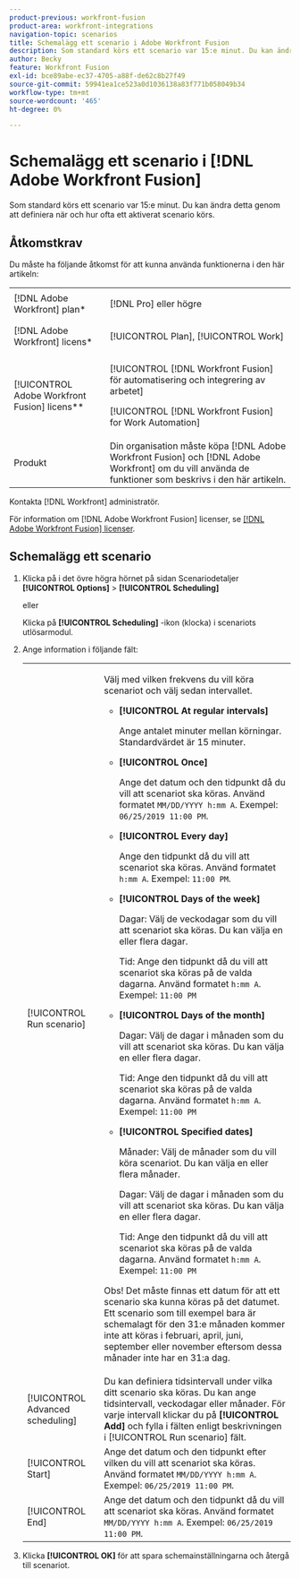 ```yaml
---
product-previous: workfront-fusion
product-area: workfront-integrations
navigation-topic: scenarios
title: Schemalägg ett scenario i Adobe Workfront Fusion
description: Som standard körs ett scenario var 15:e minut. Du kan ändra detta genom att definiera när och hur ofta ett aktiverat scenario körs.
author: Becky
feature: Workfront Fusion
exl-id: bce89abe-ec37-4705-a88f-de62c8b27f49
source-git-commit: 59941ea1ce523a0d1036138a83f771b058049b34
workflow-type: tm+mt
source-wordcount: '465'
ht-degree: 0%

---
```


# Schemalägg ett scenario i [!DNL Adobe Workfront Fusion]

Som standard körs ett scenario var 15:e minut. Du kan ändra detta genom att definiera när och hur ofta ett aktiverat scenario körs.

## Åtkomstkrav

Du måste ha följande åtkomst för att kunna använda funktionerna i den här artikeln:

<table style="table-layout:auto">   
 <col> 
 <col> 
 <tbody> 
  <tr> 
    <td role="rowheader">[!DNL Adobe Workfront] plan*</td> 
   <td> <p>[!DNL Pro] eller högre</p> </td> 
  </tr> 
  <tr data-mc-conditions=""> 
   <td role="rowheader">[!DNL Adobe Workfront] licens*</td> 
   <td> <p>[!UICONTROL Plan], [!UICONTROL Work]</p> </td> 
  </tr> 
  <tr> 
   <td role="rowheader">[!UICONTROL Adobe Workfront Fusion] licens**</td> 
  <td> <p>[!UICONTROL [!DNL Workfront Fusion] för automatisering och integrering av arbetet] </p><p>[!UICONTROL [!DNL Workfront Fusion] for Work Automation] </p>  </td>    </tr> 
  <tr> 
   <td role="rowheader">Produkt</td> 
   <td>Din organisation måste köpa [!DNL Adobe Workfront Fusion] och [!DNL Adobe Workfront] om du vill använda de funktioner som beskrivs i den här artikeln.</td> 
  </tr> 
 </tbody> 
</table>

Kontakta [!DNL Workfront] administratör.

För information om [!DNL Adobe Workfront Fusion] licenser, se [[!DNL Adobe Workfront Fusion] licenser](../../workfront-fusion/get-started/license-automation-vs-integration.md).

## Schemalägg ett scenario

1. Klicka på i det övre högra hörnet på sidan Scenariodetaljer **[!UICONTROL Options]** > **[!UICONTROL Scheduling]**

   eller

   Klicka på **[!UICONTROL Scheduling]** -ikon (klocka) i scenariots utlösarmodul.

1. Ange information i följande fält:

   <table style="table-layout:auto">   
    <col> 
    <col> 
    <tbody> 
     <tr> 
      <td role="rowheader">[!UICONTROL Run scenario]</td> 
      <td> <p>Välj med vilken frekvens du vill köra scenariot och välj sedan intervallet.</p> 
       <ul> 
        <li> <p><strong>[!UICONTROL At regular intervals]</strong> </p> <p>Ange antalet minuter mellan körningar. Standardvärdet är 15 minuter.</p> </li> 
        <li> <p><strong>[!UICONTROL Once]</strong> </p> <p>Ange det datum och den tidpunkt då du vill att scenariot ska köras. Använd formatet <code>MM/DD/YYYY h:mm A</code>. Exempel: <code>06/25/2019 11:00 PM</code>.</p> </li> 
        <li> <p><strong>[!UICONTROL Every day]</strong> </p> <p>Ange den tidpunkt då du vill att scenariot ska köras. Använd formatet <code>h:mm A</code>. Exempel: <code>11:00 PM</code>.</p> </li> 
        <li> <p><strong>[!UICONTROL Days of the week]</strong> </p> <p>Dagar: Välj de veckodagar som du vill att scenariot ska köras. Du kan välja en eller flera dagar.</p> <p>Tid: Ange den tidpunkt då du vill att scenariot ska köras på de valda dagarna. Använd formatet <code>h:mm A</code>. Exempel: <code>11:00 PM</code></p> </li> 
        <li> <p><strong>[!UICONTROL Days of the month]</strong> </p> <p>Dagar: Välj de dagar i månaden som du vill att scenariot ska köras. Du kan välja en eller flera dagar.</p> <p>Tid: Ange den tidpunkt då du vill att scenariot ska köras på de valda dagarna. Använd formatet <code>h:mm A</code>. Exempel: <code>11:00 PM</code></p> </li> 
        <li> <p><strong>[!UICONTROL Specified dates]</strong> </p> <p>Månader: Välj de månader som du vill köra scenariot. Du kan välja en eller flera månader.</p> <p>Dagar: Välj de dagar i månaden som du vill att scenariot ska köras. Du kan välja en eller flera dagar.</p> <p>Tid: Ange den tidpunkt då du vill att scenariot ska köras på de valda dagarna. Använd formatet <code>h:mm A</code>. Exempel: <code>11:00 PM</code></p> </li> 
       </ul> <p>Obs! Det måste finnas ett datum för att ett scenario ska kunna köras på det datumet. Ett scenario som till exempel bara är schemalagt för den 31:e månaden kommer inte att köras i februari, april, juni, september eller november eftersom dessa månader inte har en 31:a dag.</p> </td> 
     </tr> 
     <tr> 
      <td role="rowheader">[!UICONTROL Advanced scheduling]</td> 
      <td>Du kan definiera tidsintervall under vilka ditt scenario ska köras. Du kan ange tidsintervall, veckodagar eller månader. För varje intervall klickar du på <strong>[!UICONTROL Add]</strong> och fylla i fälten enligt beskrivningen i [!UICONTROL Run scenario] fält.</td> 
     </tr> 
     <tr> 
      <td role="rowheader">[!UICONTROL Start]</td> 
      <td>Ange det datum och den tidpunkt efter vilken du vill att scenariot ska köras. Använd formatet <code>MM/DD/YYYY h:mm A</code>. Exempel: <code>06/25/2019 11:00 PM</code>.</td> 
     </tr> 
     <tr> 
      <td role="rowheader">[!UICONTROL End]</td> 
      <td>Ange det datum och den tidpunkt då du vill att scenariot ska köras. Använd formatet <code>MM/DD/YYYY h:mm A</code>. Exempel: <code>06/25/2019 11:00 PM</code>.</td> 
     </tr> 
    </tbody> 
   </table>

1. Klicka **[!UICONTROL OK]** för att spara schemainställningarna och återgå till scenariot.
